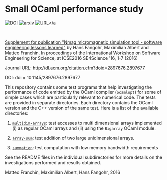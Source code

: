 # Small OCaml performance study

[![DOI](https://zenodo.org/badge/20165/fangohr/paper-supplement-ocaml-performance.svg)](https://zenodo.org/badge/latestdoi/20165/fangohr/paper-supplement-ocaml-performance) <a href="http://arxiv.org/abs/1601.07392"><img src="https://img.shields.io/badge/preprint-arxiv:1601.07392-lightgrey.svg" alt="arxiv"></a>
<a href="http://dl.acm.org/citation.cfm?doid=2897676.2897677"><img src="https://img.shields.io/badge/journal-SE4Science-blue.svg" alt="URL"></a

<br>

Supplement for publication
["Nmag micromagnetic simulation tool - software engineering lessons learned"](http://arxiv.org/abs/1601.07392) by Hans Fangohr, Maximilian Albert and Matteo Franchin. In proceedings of the International Workshop on Software Engineering for Science, at ICSE2016 SE4Science '16, 1-7 (2016)

Journal URL: http://dl.acm.org/citation.cfm?doid=2897676.2897677

DOI: doi = 10.1145/2897676.2897677


This repository contains some test programs that help investigating the
performance of code emitted by the OCaml compiler (`ocamlopt`) for some of
simple cases which are particularly relevant to numerical code. The tests are
provided in separate directories. Each directory contains the OCaml version and
the C++ version of the same test. Here is a list of the available directories:

1. [`multidim-arrays`](multidim-arrays): test accesses to multi dimensional
   arrays implemented (i) as regular OCaml arrays and (ii) using the `Bigarray`
   OCaml module.

2. [`array-sum`](array-sum): test addition of two large unidimensional arrays.

3. [`summation`](summation): test computation with low memory bandwidth
   requirements

See the README files in the individual subdirectories for more details on
the investigations performed and results obtained.

Matteo Franchin, Maximilian Albert, Hans Fangohr, 2016
